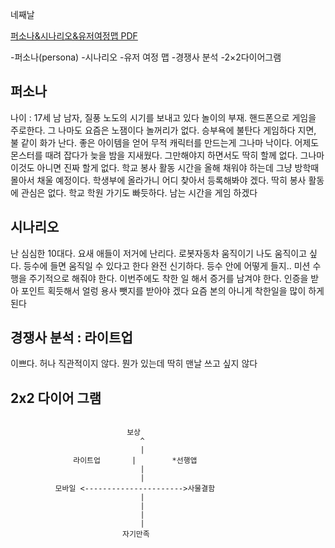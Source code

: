 네째날

[퍼소나&시나리오&유저여정맵 PDF](https://docs.google.com/file/d/0Bx2HRnvXDiZ5NzN2dy1jb0JfZnM)

-퍼소나(persona)
-시나리오
-유저 여정 맵
-경쟁사 분석
-2×2다이어그램

## 퍼소나
나이 : 17세 남
남자, 질풍 노도의 시기를 보내고 있다
놀이의 부재. 핸드폰으로 게임을 주로한다.
그 나마도 요즘은 노잼이다
놀꺼리가 없다.
승부욕에 불탄다 게임하다 지면, 불 같이 화가 난다.
좋은 아이템을 얻어 무적 캐릭터를 만드는게 그나마 낙이다.
어제도 몬스터를 때려 잡다가 늦을 밤을 지새웠다.
그만해야지 하면서도 딱히 할께 없다.
그나마 이것도 아니면 진짜 할게 없다.
학교 봉사 활동 시간을 올해 채워야 하는데
그냥 방학때 몰아서 채울 예정이다.
학생부에 올라가니 어디 찾아서 등록해봐야 겠다.
딱히 봉사 활동에 관심은 없다. 학교 학원 가기도 빠듯하다.
남는 시간을 게임 하겠다

## 시나리오
난 심심한 10대다. 요새 애들이 저거에 난리다.
로봇자동차 움직이기 나도 움직이고 싶다.
등수에 들면 움직일 수 있다고 한다 완전 신기하다.
등수 안에 어떻게 들지.. 미션 수행을 주기적으로 해줘야 한다.
이번주에도 착한 일 해서 증거를 남겨야 한다.
인증을 받아 포인트 획듯해서 얼렁 용사 뺏지를 받아야 겠다
요즘 본의 아니게 착한일을 많이 하게 된다

## 경쟁사 분석  : 라이트업
이쁘다. 허나 직관적이지 않다. 뭔가 있는데 딱히 맨날 쓰고 싶지 않다

## 2x2 다이어 그램
```

                          보상
                             ^
                             |
              라이트업       |        *선행앱
                             |
                             |
          모바일 <---------------------->사물결함
                             |
                             |
                             |
                             |
                         자기만족
```